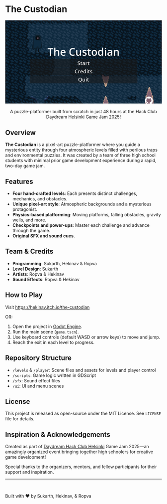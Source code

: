 # The Custodian

<div align="center">

![The Custodian - Main Menu](res/cover.png)

A puzzle-platformer built from scratch in just 48 hours at the Hack Club Daydream Helsinki Game Jam 2025!

</div>

## Overview

**The Custodian** is a pixel-art puzzle-platformer where you guide a mysterious entity through four atmospheric levels filled with perilous traps and environmental puzzles. It was created by a team of three high school students with minimal prior game development experience during a rapid, two-day game jam.

## Features

- **Four hand-crafted levels**: Each presents distinct challenges, mechanics, and obstacles.
- **Unique pixel-art style**: Atmospheric backgrounds and a mysterious protagonist.
- **Physics-based platforming**: Moving platforms, falling obstacles, gravity wells, and more.
- **Checkpoints and power-ups**: Master each challenge and advance through the game.
- **Original SFX and sound cues**.

## Team & Credits

- **Programming**: Sukarth, Hekinav & Ropva
- **Level Design**: Sukarth
- **Artists**: Ropva & Hekinav
- **Sound Effects**: Ropva & Hekinav

## How to Play

Visit https://hekinav.itch.io/the-custodian

OR:

1. Open the project in [Godot Engine](https://godotengine.org/).
2. Run the main scene (`game.tscn`).
3. Use keyboard controls (default WASD or arrow keys) to move and jump.
4. Reach the exit in each level to progress.

## Repository Structure

- `/levels` & `/player`: Scene files and assets for levels and player control
- `/scripts`: Game logic written in GDScript
- `/sfx`: Sound effect files
- `/ui`: UI and menu scenes

## License

This project is released as open-source under the MIT License. See `LICENSE` file for details.

## Inspiration & Acknowledgements

Created as part of [Daydream Hack Club Helsinki](https://daydream.hackclub.com/helsinki) Game Jam 2025—an amazingly organized event bringing together high schoolers for creative game development!

Special thanks to the organizers, mentors, and fellow participants for their support and inspiration.

---

<br>

Built with ❤️ by Sukarth, Hekinav, & Ropva
